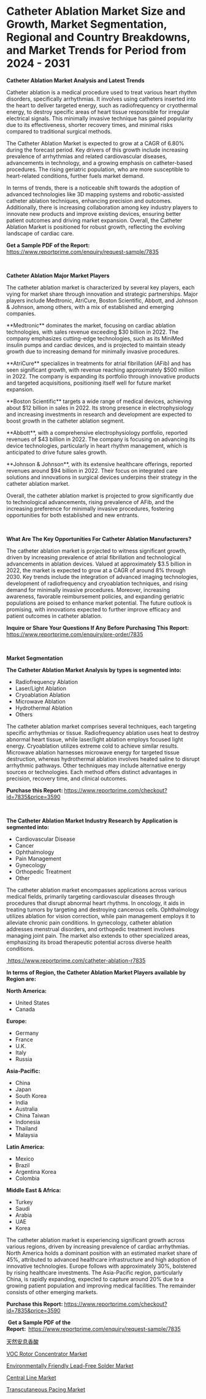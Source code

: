 <p><h1>Catheter Ablation Market Size and Growth, Market Segmentation, Regional and Country Breakdowns, and Market Trends for Period from 2024 -  2031</h1></p><p><strong>Catheter Ablation Market Analysis and Latest Trends</strong></p>
<p><p>Catheter ablation is a medical procedure used to treat various heart rhythm disorders, specifically arrhythmias. It involves using catheters inserted into the heart to deliver targeted energy, such as radiofrequency or cryothermal energy, to destroy specific areas of heart tissue responsible for irregular electrical signals. This minimally invasive technique has gained popularity due to its effectiveness, shorter recovery times, and minimal risks compared to traditional surgical methods.</p><p>The Catheter Ablation Market is expected to grow at a CAGR of 6.80% during the forecast period. Key drivers of this growth include increasing prevalence of arrhythmias and related cardiovascular diseases, advancements in technology, and a growing emphasis on catheter-based procedures. The rising geriatric population, who are more susceptible to heart-related conditions, further fuels market demand.</p><p>In terms of trends, there is a noticeable shift towards the adoption of advanced technologies like 3D mapping systems and robotic-assisted catheter ablation techniques, enhancing precision and outcomes. Additionally, there is increasing collaboration among key industry players to innovate new products and improve existing devices, ensuring better patient outcomes and driving market expansion. Overall, the Catheter Ablation Market is positioned for robust growth, reflecting the evolving landscape of cardiac care.</p></p>
<p><strong>Get a Sample PDF of the Report:&nbsp;</strong> <a href="https://www.reportprime.com/enquiry/request-sample/7835">https://www.reportprime.com/enquiry/request-sample/7835</a></p>
<p>&nbsp;</p>
<p><strong>Catheter Ablation Major Market Players</strong></p>
<p><p>The catheter ablation market is characterized by several key players, each vying for market share through innovation and strategic partnerships. Major players include Medtronic, AtriCure, Boston Scientific, Abbott, and Johnson & Johnson, among others, with a mix of established and emerging companies.</p><p>**Medtronic** dominates the market, focusing on cardiac ablation technologies, with sales revenue exceeding $30 billion in 2022. The company emphasizes cutting-edge technologies, such as its MiniMed insulin pumps and cardiac devices, and is projected to maintain steady growth due to increasing demand for minimally invasive procedures.</p><p>**AtriCure** specializes in treatments for atrial fibrillation (AFib) and has seen significant growth, with revenue reaching approximately $500 million in 2022. The company is expanding its portfolio through innovative products and targeted acquisitions, positioning itself well for future market expansion.</p><p>**Boston Scientific** targets a wide range of medical devices, achieving about $12 billion in sales in 2022. Its strong presence in electrophysiology and increasing investments in research and development are expected to boost growth in the catheter ablation segment.</p><p>**Abbott**, with a comprehensive electrophysiology portfolio, reported revenues of $43 billion in 2022. The company is focusing on advancing its device technologies, particularly in heart rhythm management, which is anticipated to drive future sales growth.</p><p>**Johnson & Johnson**, with its extensive healthcare offerings, reported revenues around $94 billion in 2022. Their focus on integrated care solutions and innovations in surgical devices underpins their strategy in the catheter ablation market.</p><p>Overall, the catheter ablation market is projected to grow significantly due to technological advancements, rising prevalence of AFib, and the increasing preference for minimally invasive procedures, fostering opportunities for both established and new entrants.</p></p>
<p>&nbsp;</p>
<p><strong>What Are The Key Opportunities For Catheter Ablation Manufacturers?</strong></p>
<p><p>The catheter ablation market is projected to witness significant growth, driven by increasing prevalence of atrial fibrillation and technological advancements in ablation devices. Valued at approximately $3.5 billion in 2022, the market is expected to grow at a CAGR of around 8% through 2030. Key trends include the integration of advanced imaging technologies, development of radiofrequency and cryoablation techniques, and rising demand for minimally invasive procedures. Moreover, increasing awareness, favorable reimbursement policies, and expanding geriatric populations are poised to enhance market potential. The future outlook is promising, with innovations expected to further improve efficacy and patient outcomes in catheter ablation.</p></p>
<p><strong>Inquire or Share Your Questions If Any Before Purchasing This Report:</strong> <a href="https://www.reportprime.com/enquiry/pre-order/7835">https://www.reportprime.com/enquiry/pre-order/7835</a></p>
<p>&nbsp;</p>
<p><strong>Market Segmentation</strong></p>
<p><strong>The Catheter Ablation Market Analysis by types is segmented into:</strong></p>
<p><ul><li>Radiofrequency Ablation</li><li>Laser/Light Ablation</li><li>Cryoablation Ablation</li><li>Microwave Ablation</li><li>Hydrothermal Ablation</li><li>Others</li></ul></p>
<p><p>The catheter ablation market comprises several techniques, each targeting specific arrhythmias or tissue. Radiofrequency ablation uses heat to destroy abnormal heart tissue, while laser/light ablation employs focused light energy. Cryoablation utilizes extreme cold to achieve similar results. Microwave ablation harnesses microwave energy for targeted tissue destruction, whereas hydrothermal ablation involves heated saline to disrupt arrhythmic pathways. Other techniques may include alternative energy sources or technologies. Each method offers distinct advantages in precision, recovery time, and clinical outcomes.</p></p>
<p><strong>Purchase this Report:&nbsp;</strong><a href="https://www.reportprime.com/checkout?id=7835&price=3590">https://www.reportprime.com/checkout?id=7835&price=3590</a></p>
<p>&nbsp;</p>
<p><strong>The Catheter Ablation Market Industry Research by Application is segmented into:</strong></p>
<p><ul><li>Cardiovascular Disease</li><li>Cancer</li><li>Ophthalmology</li><li>Pain Management</li><li>Gynecology</li><li>Orthopedic Treatment</li><li>Other</li></ul></p>
<p><p>The catheter ablation market encompasses applications across various medical fields, primarily targeting cardiovascular diseases through procedures that disrupt abnormal heart rhythms. In oncology, it aids in treating tumors by targeting and destroying cancerous cells. Ophthalmology utilizes ablation for vision correction, while pain management employs it to alleviate chronic pain conditions. In gynecology, catheter ablation addresses menstrual disorders, and orthopedic treatment involves managing joint pain. The market also extends to other specialized areas, emphasizing its broad therapeutic potential across diverse health conditions.</p></p>
<p><a href="https://www.reportprime.com/catheter-ablation-r7835">&nbsp;https://www.reportprime.com/catheter-ablation-r7835</a></p>
<p><strong>In terms of Region, the Catheter Ablation Market Players available by Region are:</strong></p>
<p>
    <p> <strong> North America: </strong>
        <ul>
            <li>United States</li>
            <li>Canada</li>
        </ul>
        </p> 
    <p> <strong> Europe: </strong>
        <ul>
            <li>Germany</li>
            <li>France</li>
            <li>U.K.</li>
            <li>Italy</li>
            <li>Russia</li>
        </ul>
        </p> 
    <p> <strong> Asia-Pacific: </strong>
        <ul>
            <li>China</li>
            <li>Japan</li>
            <li>South Korea</li>
            <li>India</li>
            <li>Australia</li>
            <li>China Taiwan</li>
            <li>Indonesia</li>
            <li>Thailand</li>
            <li>Malaysia</li>
        </ul>
        </p> 
    <p> <strong> Latin America: </strong>
        <ul>
            <li>Mexico</li>
            <li>Brazil</li>
            <li>Argentina Korea</li>
            <li>Colombia</li>
        </ul>
        </p> 
    <p> <strong> Middle East & Africa: </strong>
        <ul>
            <li>Turkey</li>
            <li>Saudi</li>
            <li>Arabia</li>
            <li>UAE</li>
            <li>Korea</li>
        </ul>
    </p>
    </p>
<p><p>The catheter ablation market is experiencing significant growth across various regions, driven by increasing prevalence of cardiac arrhythmias. North America holds a dominant position with an estimated market share of 45%, attributed to advanced healthcare infrastructure and high adoption of innovative technologies. Europe follows with approximately 30%, bolstered by rising healthcare investments. The Asia-Pacific region, particularly China, is rapidly expanding, expected to capture around 20% due to a growing patient population and improving medical facilities. The remainder consists of other emerging markets.</p></p>
<p><strong>Purchase this Report: </strong><a href="https://www.reportprime.com/checkout?id=7835&price=3590">https://www.reportprime.com/checkout?id=7835&price=3590</a></p>
<p>&nbsp;<strong>Get a Sample PDF of the Report:&nbsp;&nbsp;</strong><a href="https://www.reportprime.com/enquiry/request-sample/7835">https://www.reportprime.com/enquiry/request-sample/7835</a></p>
<p><strong></strong></p>
<p><p><a href="https://medium.com/@napierswinnyfg/natural-benzoic-acid-market-%E3%81%AF-%E3%82%B3%E3%82%B9%E3%83%88%E7%AE%A1%E7%90%86%E3%81%A8%E5%8A%B9%E7%8E%87%E5%90%91%E4%B8%8A%E3%82%92%E5%84%AA%E5%85%88%E3%81%97%E3%81%BE%E3%81%99-%E3%81%95%E3%82%89%E3%81%AB-%E5%A0%B1%E5%91%8A%E6%9B%B8%E3%81%AF%E5%B8%82%E5%A0%B4%E3%81%AE%E9%9C%80%E8%A6%81%E9%9D%A2%E3%81%A8%E4%BE%9B%E7%B5%A6%E9%9D%A2%E3%81%AE%E4%B8%A1%E6%96%B9%E3%82%92%E3%82%AB%E3%83%90%E3%83%BC%E3%81%97%E3%81%A6%E3%81%84%E3%81%BE%E3%81%99-natural-benzoic-282172192f21">天然安息香酸</a></p><p><a href="https://issuu.com/reportprime-2/docs/voc-rotor-concentrator-market-size-_3f569f5c6ddbf6">VOC Rotor Concentrator Market</a></p><p><a href="https://medium.com/@jayrussel94/strategic-insights-into-global-environmentally-friendly-lead-free-solder-market-trends-2024-2031-7c300bfc35e2">Environmentally Friendly Lead-Free Solder Market</a></p><p><a href="https://github.com/michaelhall412/Market-Research-Report-List-1/blob/main/central-line-market.md">Central Line Market</a></p><p><a href="https://github.com/aiko92han/Market-Research-Report-List-1/blob/main/transcutaneous-pacing-market.md">Transcutaneous Pacing Market</a></p></p>